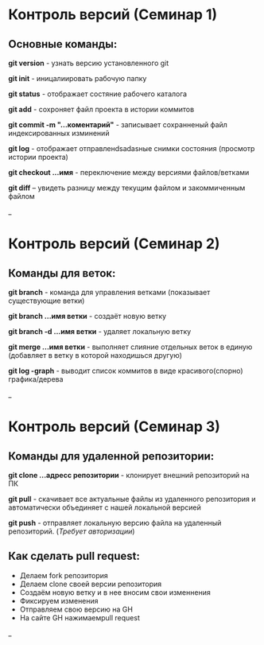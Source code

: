 # Контроль версий (Семинар 1)

## **Основные команды:**


**git version** - узнать версию установленного git

**git init** - иницалиировать рабочую папку 

**git status** - отображает состяние рабочего каталога 

**git add** - сохроняет файл проекта в истории коммитов

**git commit -m "...коментарий"** - записывает сохранненый файл индексированных изминений

**git log** - отображает отправленdsadasные снимки состояния (просмотр истории проекта)

**git checkout ...имя** - переключение между версиями файлов/ветками

**git diff** – увидеть разницу между текущим файлом и закоммиченным файлом

_

# Контроль версий (Семинар 2) 

## **Команды для веток:**

**git branch** - команда для управления ветками (показывает существующие ветки)

**git branch ...имя ветки** - создаёт новую ветку 

**git branch -d ...имя ветки** - удаляет локальную ветку 

**git merge ...имя ветки** - выполняет слияние отдельных веток в единую (добавляет в ветку в которой находишься другую)

**git log -graph** - выводит список коммитов в виде красивого(спорно) графика/дерева

_

# Контроль версий (Семинар 3) 

## **Команды для удаленной репозитории:**

**git clone ...адресс репозитории** - клонирует внешний репозиторий на ПК

**git pull** - скачивает все актуальные файлы из удаленного репозитория и автоматически объединяет с нашей локальной версией

**git push** - отправляет локальную версию файла на удаленный репозиторий. (*Требует авторизации*)

## **Как сделать pull request:**
* Делаем fork репозитория 
* Делаем clone своей версии репозитория
* Создаём новую ветку и в нее вносим свои изменнения 
* Фиксируем изменения
* Отправляем свою версию на GH
* На сайте GH нажимаемpull request

_